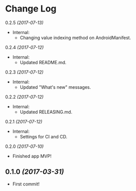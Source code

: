 Change Log
==========

0.2.5 *(2017-07-13)*

* Internal:
    - Changing value indexing method on AndroidManifest.

0.2.4 *(2017-07-12)*

* Internal:
    - Updated README.md.

0.2.3 *(2017-07-12)*

* Internal:
    - Updated "What's new" messages.

0.2.2 *(2017-07-12)*

* Internal:
    - Updated RELEASING.md.

0.2.1 *(2017-07-12)*

* Internal:
    - Settings for CI and CD.

0.2.0 *(2017-07-10)*

* Finished app MVP!

0.1.0 *(2017-03-31)*
--------------------

* First commit!